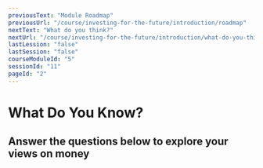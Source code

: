 ```yaml
---
previousText: "Module Roadmap"
previousUrl: "/course/investing-for-the-future/introduction/roadmap"
nextText: "What do you think?"
nextUrl: "/course/investing-for-the-future/introduction/what-do-you-think"
lastLession: "false"
lastSession: "false"
courseModuleId: "5"
sessionId: "11"
pageId: "2"
---
```



# What Do You Know?

## Answer the questions below to explore your views on money